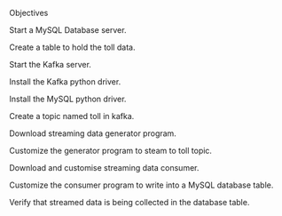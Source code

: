 Objectives

Start a MySQL Database server.

Create a table to hold the toll data.

Start the Kafka server.

Install the Kafka python driver.

Install the MySQL python driver.

Create a topic named toll in kafka.

Download streaming data generator program.

Customize the generator program to steam to toll topic.

Download and customise streaming data consumer.

Customize the consumer program to write into a MySQL database table.

Verify that streamed data is being collected in the database table.
